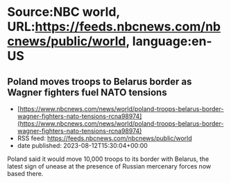 # Source:NBC world, URL:https://feeds.nbcnews.com/nbcnews/public/world, language:en-US

## Poland moves troops to Belarus border as Wagner fighters fuel NATO tensions
 - [https://www.nbcnews.com/news/world/poland-troops-belarus-border-wagner-fighters-nato-tensions-rcna98974](https://www.nbcnews.com/news/world/poland-troops-belarus-border-wagner-fighters-nato-tensions-rcna98974)
 - RSS feed: https://feeds.nbcnews.com/nbcnews/public/world
 - date published: 2023-08-12T15:30:04+00:00

Poland said it would move 10,000 troops to its border with Belarus, the latest sign of unease at the presence of Russian mercenary forces now based there.

